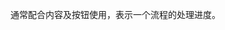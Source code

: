 <!--order: 3
title:
  zh-CN: 步骤切换
  en-US: Switch Step

## zh-CN-->

通常配合内容及按钮使用，表示一个流程的处理进度。

<!--## en-US

Cooperate with the content and buttons, to represent the progress of a process.-->
